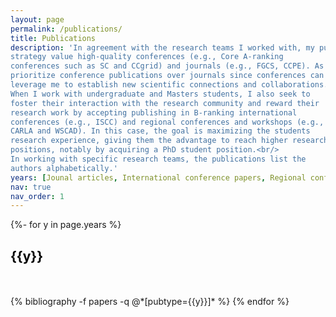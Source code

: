 ```yaml
---
layout: page
permalink: /publications/
title: Publications
description: 'In agreement with the research teams I worked with, my publication
strategy value high-quality conferences (e.g., Core A-ranking
conferences such as SC and CCgrid) and journals (e.g., FGCS, CCPE). As a junior researcher, I tend to
prioritize conference publications over journals since conferences can
leverage me to establish new scientific connections and collaborations.<br/>
When I work with undergraduate and Masters students, I also seek to
foster their interaction with the research community and reward their
research work by accepting publishing in B-ranking international
conferences (e.g., ISCC) and regional conferences and workshops (e.g.,
CARLA and WSCAD). In this case, the goal is maximizing the students
research experience, giving them the advantage to reach higher research
positions, notably by acquiring a PhD student position.<br/>
In working with specific research teams, the publications list the
authors alphabetically.'
years: [Jounal articles, International conference papers, Regional conferences and workshops]
nav: true
nav_order: 1
---
```

<!-- _pages/publications.md -->
<div class="publications">

{%- for y in page.years %}
  <h2 class="year" style="color:black">{{y}}</h2>
  <br/><br/>
  {% bibliography -f papers -q @*[pubtype={{y}}]* %}
{% endfor %}

</div>
